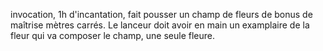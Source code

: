 invocation, 1h d'incantation, fait pousser un champ de fleurs de bonus de maîtrise mètres carrés. Le lanceur doit avoir en main un examplaire de la fleur qui va composer le champ, une seule fleure.